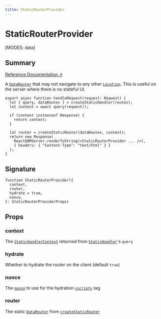 ```yaml
---
title: StaticRouterProvider
---
```


# StaticRouterProvider

<!--
⚠️ ⚠️ IMPORTANT ⚠️ ⚠️ 

Thank you for helping improve our documentation!

This file is auto-generated from the JSDoc comments in the source
code, so please edit the JSDoc comments in the file below and this
file will be re-generated once those changes are merged.

https://github.com/remix-run/react-router/blob/main/packages/react-router/lib/dom/server.tsx
-->

[MODES: data]

## Summary

[Reference Documentation ↗](https://api.reactrouter.com/v7/functions/react_router.StaticRouterProvider.html)

A [`DataRouter`](https://api.reactrouter.com/v7/interfaces/react_router.DataRouter.html) that may not navigate to any other [`Location`](https://api.reactrouter.com/v7/interfaces/react_router.Location.html).
This is useful on the server where there is no stateful UI.

```tsx
export async function handleRequest(request: Request) {
  let { query, dataRoutes } = createStaticHandler(routes);
  let context = await query(request));

  if (context instanceof Response) {
    return context;
  }

  let router = createStaticRouter(dataRoutes, context);
  return new Response(
    ReactDOMServer.renderToString(<StaticRouterProvider ... />),
    { headers: { "Content-Type": "text/html" } }
  );
}
```

## Signature

```tsx
function StaticRouterProvider({
  context,
  router,
  hydrate = true,
  nonce,
}: StaticRouterProviderProps)
```

## Props

### context

The [`StaticHandlerContext`](https://api.reactrouter.com/v7/interfaces/react_router.StaticHandlerContext.html) returned from [`StaticHandler`](https://api.reactrouter.com/v7/interfaces/react_router.StaticHandler.html)'s
`query`

### hydrate

Whether to hydrate the router on the client (default `true`)

### nonce

The [`nonce`](https://developer.mozilla.org/en-US/docs/Web/HTML/Reference/Global_attributes/nonce)
to use for the hydration [`<script>`](https://developer.mozilla.org/en-US/docs/Web/HTML/Element/script)
tag

### router

The static [`DataRouter`](https://api.reactrouter.com/v7/interfaces/react_router.DataRouter.html) from [`createStaticRouter`](../data-routers/createStaticRouter)

